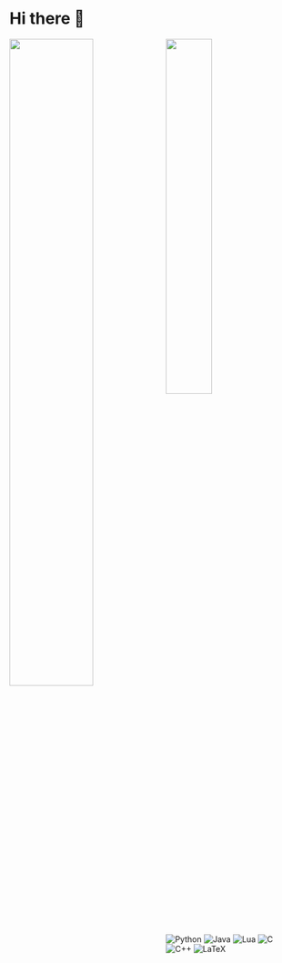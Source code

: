# Hi there 👋
<!-- ![endoxide's GitHub stats](https://github-readme-stats.vercel.app/api?username=endergamerplasma&show_icons=true&theme=tokyonight)
[![Top Langs](https://github-readme-stats.vercel.app/api/top-langs/?username=endergamerplasma&layout=compact)](https://github.com/anuraghazra/github-readme-stats) -->

<img align="left" width="54%" src="https://github-readme-stats.vercel.app/api?username=endergamerplasma&show_icons=true&theme=tokyonight">
<img width="40%" src="https://github-readme-stats.vercel.app/api/top-langs/?username=endergamerplasma&layout=compact">

<br>

![Python](https://img.shields.io/badge/python-3670A0?style=for-the-badge&logo=python&logoColor=ffdd54)
![Java](https://img.shields.io/badge/java-%23ED8B00.svg?style=for-the-badge&logo=openjdk&logoColor=white)
![Lua](https://img.shields.io/badge/lua-%232C2D72.svg?style=for-the-badge&logo=lua&logoColor=white)
![C](https://img.shields.io/badge/c-%2300599C.svg?style=for-the-badge&logo=c&logoColor=white)
![C++](https://img.shields.io/badge/c++-%2300599C.svg?style=for-the-badge&logo=c%2B%2B&logoColor=white)
![LaTeX](https://img.shields.io/badge/latex-%23008080.svg?style=for-the-badge&logo=latex&logoColor=white)

<!--
**endergamerplasma/endergamerplasma** is a ✨ _special_ ✨ repository because its `README.md` (this file) appears on your GitHub profile.

Here are some ideas to get you started:

- 🔭 I’m currently working on ...
- 🌱 I’m currently learning ...
- 👯 I’m looking to collaborate on ...
- 🤔 I’m looking for help with ...
- 💬 Ask me about ...
- 📫 How to reach me: ...
- 😄 Pronouns: ...
- ⚡ Fun fact: ...
-->
